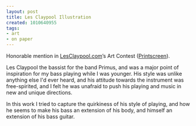 ```yaml
---
layout: post
title: Les Claypool Illustration
created: 1010640955
tags:
- art
- on paper
---
```

Honorable mention in [LesClaypool.com](http://www.lesclaypool.com)’s Art Contest ([Printscreen](http://www2.nikhiltrivedi.com/sites/default/files/lesClaypoolArtContest.gif)).

Les Claypool the bassist for the band Primus, and was a major point of inspiration for my bass playing while I was younger. His style was unlike anything else I'd ever heard, and his attitude towards the instrument was free-spirited, and I felt he was unafraid to push his playing and music in new and unique directions.

In this work I tried to capture the quirkiness of his style of playing, and how he seems to make his bass an extension of his body, and himself an extension of his bass guitar.

